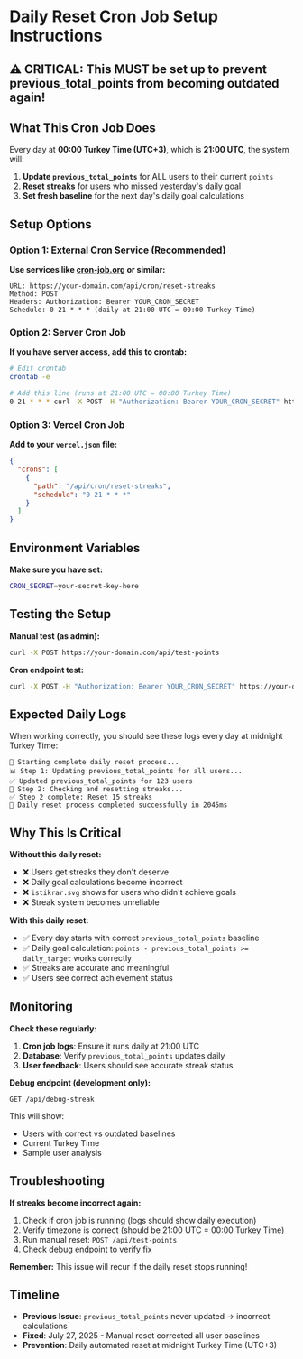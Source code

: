 # Daily Reset Cron Job Setup Instructions

## ⚠️ CRITICAL: This MUST be set up to prevent previous_total_points from becoming outdated again!

## What This Cron Job Does

Every day at **00:00 Turkey Time (UTC+3)**, which is **21:00 UTC**, the system will:

1. **Update `previous_total_points`** for ALL users to their current `points`
2. **Reset streaks** for users who missed yesterday's daily goal
3. **Set fresh baseline** for the next day's daily goal calculations

## Setup Options

### Option 1: External Cron Service (Recommended)

**Use services like [cron-job.org](https://cron-job.org) or similar:**

```
URL: https://your-domain.com/api/cron/reset-streaks
Method: POST
Headers: Authorization: Bearer YOUR_CRON_SECRET
Schedule: 0 21 * * * (daily at 21:00 UTC = 00:00 Turkey Time)
```

### Option 2: Server Cron Job

**If you have server access, add this to crontab:**

```bash
# Edit crontab
crontab -e

# Add this line (runs at 21:00 UTC = 00:00 Turkey Time)
0 21 * * * curl -X POST -H "Authorization: Bearer YOUR_CRON_SECRET" https://your-domain.com/api/cron/reset-streaks
```

### Option 3: Vercel Cron Job

**Add to your `vercel.json` file:**

```json
{
  "crons": [
    {
      "path": "/api/cron/reset-streaks",
      "schedule": "0 21 * * *"
    }
  ]
}
```

## Environment Variables

**Make sure you have set:**

```bash
CRON_SECRET=your-secret-key-here
```

## Testing the Setup

**Manual test (as admin):**
```bash
curl -X POST https://your-domain.com/api/test-points
```

**Cron endpoint test:**
```bash
curl -X POST -H "Authorization: Bearer YOUR_CRON_SECRET" https://your-domain.com/api/cron/reset-streaks
```

## Expected Daily Logs

When working correctly, you should see these logs every day at midnight Turkey Time:

```
🚀 Starting complete daily reset process...
📊 Step 1: Updating previous_total_points for all users...
✅ Updated previous_total_points for 123 users
🎯 Step 2: Checking and resetting streaks...
✅ Step 2 complete: Reset 15 streaks
🎉 Daily reset process completed successfully in 2045ms
```

## Why This Is Critical

**Without this daily reset:**
- ❌ Users get streaks they don't deserve
- ❌ Daily goal calculations become incorrect
- ❌ `istikrar.svg` shows for users who didn't achieve goals
- ❌ Streak system becomes unreliable

**With this daily reset:**
- ✅ Every day starts with correct `previous_total_points` baseline
- ✅ Daily goal calculation: `points - previous_total_points >= daily_target` works correctly
- ✅ Streaks are accurate and meaningful
- ✅ Users see correct achievement status

## Monitoring

**Check these regularly:**
1. **Cron job logs**: Ensure it runs daily at 21:00 UTC
2. **Database**: Verify `previous_total_points` updates daily
3. **User feedback**: Users should see accurate streak status

**Debug endpoint (development only):**
```
GET /api/debug-streak
```

This will show:
- Users with correct vs outdated baselines
- Current Turkey Time
- Sample user analysis

## Troubleshooting

**If streaks become incorrect again:**
1. Check if cron job is running (logs should show daily execution)
2. Verify timezone is correct (should be 21:00 UTC = 00:00 Turkey Time)
3. Run manual reset: `POST /api/test-points`
4. Check debug endpoint to verify fix

**Remember:** This issue will recur if the daily reset stops running!

## Timeline

- **Previous Issue**: `previous_total_points` never updated → incorrect calculations
- **Fixed**: July 27, 2025 - Manual reset corrected all user baselines
- **Prevention**: Daily automated reset at midnight Turkey Time (UTC+3) 